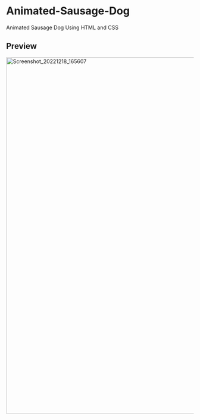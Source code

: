# Animated-Sausage-Dog
Animated Sausage Dog Using HTML and CSS

## Preview
<img width="957" alt="Screenshot_20221218_165607" src="https://user-images.githubusercontent.com/59678435/208295971-b2477e41-2268-4afe-bf2d-e5de9ac2461c.png">
